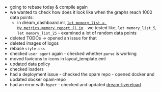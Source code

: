 - going to rebase today & compile again
- we wanted to check how does it look like when the graphs reach 1000 data points:
  - in dream_dashboard.ml, [`let memory_list = My_metrics.memory_report () in`](https://github.com/ocaml/ocaml.org/blob/3336a5b00d74674d6ee24944d87d92b7a16c0b4c/src/dream_dashboard/dream_dashboard.ml#L21) - we tested like, `let memory_list_5`, `let memory_list_25` - examined a lot of random data points 
- deleted TODOs -> opened an issue for that
- deleted images of logos
- rebase `style.css`
- checked `user agent` again - checked whether `parse` is working
- moved favicons to icons in layout_template.eml
- updated data policy
- checked loaders
- had a deployment issue - checked the opam repo - opened docker and updated docker opam-repo
- had an error with `hyper` -  checked and updated [dream-livereload](https://github.com/tmattio/dream-livereload)

  
   
